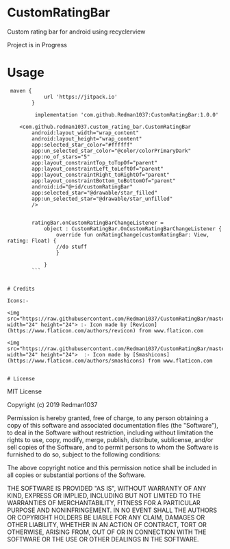 # CustomRatingBar
Custom rating bar for android using recyclerview

Project is in Progress


# Usage 

```
 maven {
            url 'https://jitpack.io'
        }
        
         implementation 'com.github.Redman1037:CustomRatingBar:1.0.0'

```

```
    <com.github.redman1037.custom_rating_bar.CustomRatingBar
        android:layout_width="wrap_content"
        android:layout_height="wrap_content"
        app:selected_star_color="#ffffff"
        app:un_selected_star_color="@color/colorPrimaryDark"
        app:no_of_stars="5"
        app:layout_constraintTop_toTopOf="parent"
        app:layout_constraintLeft_toLeftOf="parent"
        app:layout_constraintRight_toRightOf="parent"
        app:layout_constraintBottom_toBottomOf="parent"
        android:id="@+id/customRatingBar"
        app:selected_star="@drawable/star_filled"
        app:un_selected_star="@drawable/star_unfilled"
        />
        
        
        ratingBar.onCustomRatingBarChangeListener =
            object : CustomRatingBar.OnCustomRatingBarChangeListener {
                override fun onRatingChange(customRatingBar: View, rating: Float) {
                //do stuff
                }

            }
        ```


# Credits

Icons:-

<img src="https://raw.githubusercontent.com/Redman1037/CustomRatingBar/master/custom_rating_bar/src/main/res/drawable/custom_rating_bar_star.png" width="24" height="24"> :- Icon made by [Revicon](https://www.flaticon.com/authors/revicon) from www.flaticon.com

<img src="https://raw.githubusercontent.com/Redman1037/CustomRatingBar/master/custom_rating_bar/src/main/res/drawable/custom_rating_bar_star_rounded.png" width="24" height="24">  :- Icon made by [Smashicons](https://www.flaticon.com/authors/smashicons) from www.flaticon.com


# License 

```
MIT License

Copyright (c) 2019 Redman1037

Permission is hereby granted, free of charge, to any person obtaining a copy
of this software and associated documentation files (the "Software"), to deal
in the Software without restriction, including without limitation the rights
to use, copy, modify, merge, publish, distribute, sublicense, and/or sell
copies of the Software, and to permit persons to whom the Software is
furnished to do so, subject to the following conditions:

The above copyright notice and this permission notice shall be included in all
copies or substantial portions of the Software.

THE SOFTWARE IS PROVIDED "AS IS", WITHOUT WARRANTY OF ANY KIND, EXPRESS OR
IMPLIED, INCLUDING BUT NOT LIMITED TO THE WARRANTIES OF MERCHANTABILITY,
FITNESS FOR A PARTICULAR PURPOSE AND NONINFRINGEMENT. IN NO EVENT SHALL THE
AUTHORS OR COPYRIGHT HOLDERS BE LIABLE FOR ANY CLAIM, DAMAGES OR OTHER
LIABILITY, WHETHER IN AN ACTION OF CONTRACT, TORT OR OTHERWISE, ARISING FROM,
OUT OF OR IN CONNECTION WITH THE SOFTWARE OR THE USE OR OTHER DEALINGS IN THE
SOFTWARE.
```
